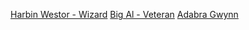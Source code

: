 [Harbin Westor - Wizard](https://www.dndbeyond.com/profile/DaviusIronfist/characters/39410284)
[Big Al - Veteran](https://roll20.net/compendium/dnd5e/Veteran#content)
[Adabra Gwynn](https://www.dndbeyond.com/profile/DaviusIronfist/characters/39411203)

